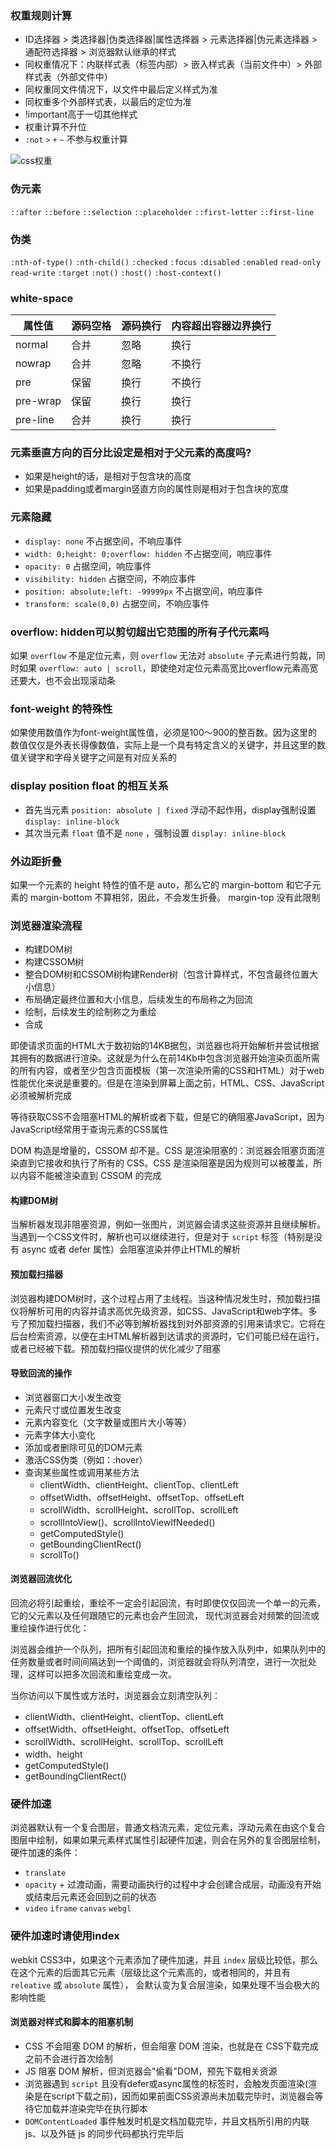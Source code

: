### 权重规则计算
- ID选择器 > 类选择器|伪类选择器|属性选择器 > 元素选择器|伪元素选择器 > 通配符选择器 > 浏览器默认继承的样式
- 同权重情况下：内联样式表（标签内部）> 嵌入样式表（当前文件中）> 外部样式表（外部文件中）
- 同权重同文件情况下，以文件中最后定义样式为准
- 同权重多个外部样式表，以最后的定位为准
- !important高于一切其他样式
- 权重计算不升位
- `:not` `>` `+` `~` 不参与权重计算

![css权重](../assets/img/css-basic-1.png)

### 伪元素
`::after` `::before` `::selection` `::placeholder` `::first-letter` `::first-line`

### 伪类
`:nth-of-type()` `:nth-child()` `:checked` `:focus` `:disabled` `:enabled` `read-only` `read-write` `:target` `:not()` `:host()` `:host-context()` 

### white-space
| 属性值   | 源码空格 | 源码换行 | 内容超出容器边界换行 |
| -------- | -------- | -------- | -------------------- |
| normal   | 合并     | 忽略     | 换行                 |
| nowrap   | 合并     | 忽略     | 不换行               |
| pre      | 保留     | 换行     | 不换行               |
| pre-wrap | 保留     | 换行     | 换行                 |
| pre-line | 合并     | 换行     | 换行                 |


### 元素垂直方向的百分比设定是相对于父元素的高度吗?
- 如果是height的话，是相对于包含块的高度
- 如果是padding或者margin竖直方向的属性则是相对于包含块的宽度

### 元素隐藏
- `display: none` 不占据空间，不响应事件
- `width: 0;height: 0;overflow: hidden` 不占据空间，响应事件
- `opacity: 0` 占据空间，响应事件
- `visibility: hidden` 占据空间，不响应事件
- `position: absolute;left: -99999px` 不占据空间，响应事件
- `transform: scale(0,0)` 占据空间，不响应事件

### overflow: hidden可以剪切超出它范围的所有子代元素吗
如果 `overflow` 不是定位元素，则 `overflow` 无法对 `absolute` 子元素进行剪裁，同时如果 `overflow: auto | scroll`，即使绝对定位元素高宽比overflow元素高宽还要大，也不会出现滚动条

### font-weight 的特殊性
如果使用数值作为font-weight属性值，必须是100～900的整百数。因为这里的数值仅仅是外表长得像数值，实际上是一个具有特定含义的关键字，并且这里的数值关键字和字母关键字之间是有对应关系的

### display position float 的相互关系
- 首先当元素 `position: absolute | fixed` 浮动不起作用，display强制设置 `display: inline-block`
- 其次当元素 `float` 值不是 `none` ，强制设置 `display: inline-block`

### 外边距折叠
如果一个元素的 height 特性的值不是 auto，那么它的 margin-bottom 和它子元素的 margin-bottom 不算相邻，因此，不会发生折叠。 margin-top 没有此限制

### 浏览器渲染流程
- 构建DOM树
- 构建CSSOM树
- 整合DOM树和CSSOM树构建Render树（包含计算样式，不包含最终位置大小信息）
- 布局确定最终位置和大小信息，后续发生的布局称之为回流
- 绘制，后续发生的绘制称之为重绘
- 合成

即使请求页面的HTML大于数初始的14KB据包，浏览器也将开始解析并尝试根据其拥有的数据进行渲染。这就是为什么在前14Kb中包含浏览器开始渲染页面所需的所有内容，或者至少包含页面模板（第一次渲染所需的CSS和HTML）对于web性能优化来说是重要的。但是在渲染到屏幕上面之前，HTML、CSS、JavaScript必须被解析完成
  
等待获取CSS不会阻塞HTML的解析或者下载，但是它的确阻塞JavaScript，因为JavaScript经常用于查询元素的CSS属性

DOM 构造是增量的，CSSOM 却不是。CSS 是渲染阻塞的：浏览器会阻塞页面渲染直到它接收和执行了所有的 CSS。CSS 是渲染阻塞是因为规则可以被覆盖，所以内容不能被渲染直到 CSSOM 的完成

#### 构建DOM树
当解析器发现非阻塞资源，例如一张图片，浏览器会请求这些资源并且继续解析。当遇到一个CSS文件时，解析也可以继续进行，但是对于 `script` 标签（特别是没有 async 或者 defer 属性）会阻塞渲染并停止HTML的解析

#### 预加载扫描器
浏览器构建DOM树时，这个过程占用了主线程。当这种情况发生时，预加载扫描仪将解析可用的内容并请求高优先级资源，如CSS、JavaScript和web字体。多亏了预加载扫描器，我们不必等到解析器找到对外部资源的引用来请求它。它将在后台检索资源，以便在主HTML解析器到达请求的资源时，它们可能已经在运行，或者已经被下载。预加载扫描仪提供的优化减少了阻塞

#### 导致回流的操作
- 浏览器窗口大小发生改变
- 元素尺寸或位置发生改变
- 元素内容变化（文字数量或图片大小等等）
- 元素字体大小变化
- 添加或者删除可见的DOM元素
- 激活CSS伪类（例如：:hover）
- 查询某些属性或调用某些方法
  - clientWidth、clientHeight、clientTop、clientLeft
  - offsetWidth、offsetHeight、offsetTop、offsetLeft
  - scrollWidth、scrollHeight、scrollTop、scrollLeft
  - scrollIntoView()、scrollIntoViewIfNeeded()
  - getComputedStyle()
  - getBoundingClientRect()
  - scrollTo()

#### 浏览器回流优化
回流必将引起重绘，重绘不一定会引起回流，有时即使仅仅回流一个单一的元素，它的父元素以及任何跟随它的元素也会产生回流，
现代浏览器会对频繁的回流或重绘操作进行优化：

浏览器会维护一个队列，把所有引起回流和重绘的操作放入队列中，如果队列中的任务数量或者时间间隔达到一个阈值的，浏览器就会将队列清空，进行一次批处理，这样可以把多次回流和重绘变成一次。

当你访问以下属性或方法时，浏览器会立刻清空队列：
- clientWidth、clientHeight、clientTop、clientLeft
- offsetWidth、offsetHeight、offsetTop、offsetLeft
- scrollWidth、scrollHeight、scrollTop、scrollLeft
- width、height
- getComputedStyle()
- getBoundingClientRect()

### 硬件加速
浏览器默认有一个复合图层，普通文档流元素，定位元素，浮动元素在由这个复合图层中绘制，如果如果元素样式属性引起硬件加速，则会在另外的复合图层绘制，硬件加速的条件：
- `translate`
- `opacity` + 过渡动画，需要动画执行的过程中才会创建合成层，动画没有开始或结束后元素还会回到之前的状态
- `video` `iframe` `canvas` `webgl`

### 硬件加速时请使用index
webkit CSS3中，如果这个元素添加了硬件加速，并且 `index` 层级比较低，那么在这个元素的后面其它元素（层级比这个元素高的，或者相同的，并且有 `releative` 或 `absolute` 属性）， 会默认变为复合层渲染，如果处理不当会极大的影响性能

#### 浏览器对样式和脚本的阻塞机制
- CSS 不会阻塞 DOM 的解析，但会阻塞 DOM 渲染，也就是在 CSS下载完成之前不会进行首次绘制
- JS 阻塞 DOM 解析，但浏览器会"偷看"DOM，预先下载相关资源
- 浏览器遇到 `script` 且没有defer或async属性的标签时，会触发页面渲染(渲染是在script下载之前)，因而如果前面CSS资源尚未加载完毕时，浏览器会等待它加载并渲染完毕在执行脚本
- `DOMContentLoaded` 事件触发时机是文档加载完毕，并且文档所引用的内联 js、以及外链 js 的同步代码都执行完毕后


